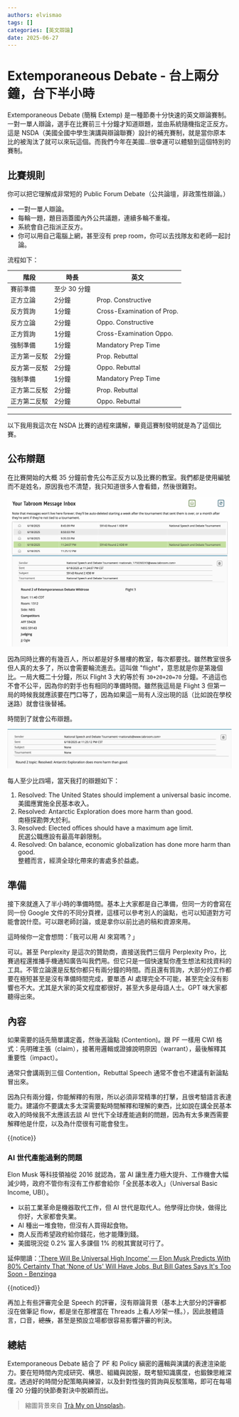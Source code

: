 ```yaml
---
authors: elvismao
tags: []
categories: [英文辯論]
date: 2025-06-27
---
```


# Extemporaneous Debate - 台上兩分鐘，台下半小時

Extemporaneous Debate (簡稱 Extemp) 是一種節奏十分快速的英文辯論賽制。一對一單人辯論，選手在比賽前三十分鐘才知道辯題，並由系統隨機指定正反方。這是 NSDA（美國全國中學生演講與辯論聯賽）設計的補充賽制，就是當你原本比的被淘汰了就可以來玩這個。而我們今年在美國...很幸運可以體驗到這個特別的賽制。

## 比賽規則

你可以把它理解成非常短的 Public Forum Debate（公共論壇，非政策性辯論。）

- 一對一單人辯論。
- 每輪一題，題目涵蓋國內外公共議題，連續多輪不重複。
- 系統會自己指派正反方。
- 你可以用自己電腦上網，甚至沒有 prep room，你可以去找隊友和老師一起討論。

流程如下：

| 階段         | 時長         | 英文                       |
| ------------ | ------------ | -------------------------- |
| 賽前準備     | 至少 30 分鐘 |
| 正方立論     | 2分鐘        | Prop. Constructive         |
| 反方質詢     | 1分鐘        | Cross-Examination of Prop. |
| 反方立論     | 2分鐘        | Oppo. Constructive         |
| 正方質詢     | 1分鐘        | Cross-Examination Oppo.    |
| 強制準備     | 1分鐘        | Mandatory Prep Time        |
| 正方第一反駁 | 2分鐘        | Prop. Rebuttal             |
| 反方第一反駁 | 2分鐘        | Oppo. Rebuttal             |
| 強制準備     | 1分鐘        | Mandatory Prep Time        |
| 正方第二反駁 | 2分鐘        | Prop. Rebuttal             |
| 正方第二反駁 | 2分鐘        | Oppo. Rebuttal             |

---

以下我用我這次在 NSDA 比賽的過程來講解，畢竟這賽制發明就是為了這個比賽。

## 公布辯題

在比賽開始的大概 35 分鐘前會先公布正反方以及比賽的教室。我們都是使用編號而不是姓名，原因我也不清楚，我只知道很多人會看錯，然後很難對。

![Extemp 公布分組](room.webp)

因為同時比賽的有幾百人，所以都是好多層樓的教室，每次都要找。雖然教室很多但人真的太多了，所以會需要輪流進去。這叫做 "flight"，意思就是你是第幾個比。一局大概二十分鐘，所以 Flight 3 大約等於有 `30+20+20=70` 分鐘。不過這也不會不公平，因為你的對手也有相同的準備時間。雖然我這局是 Flight 3 但第一局的時候我就應該要在門口等了，因為如果這一局有人沒出現的話（比如說在學校迷路）就會往後替補。

時間到了就會公布辯題。

![Extemp 公布辯題](resolve.webp)

每人至少比四場，當天我打的辯題如下：

1. Resolved: The United States should implement a universal basic income.  
   美國應實施全民基本收入。
2. Resolved: Antarctic Exploration does more harm than good.  
   南極探勘弊大於利。
3. Resolved: Elected offices should have a maximum age limit.  
   民選公職應設有最高年齡限制。
4. Resolved: On balance, economic globalization has done more harm than good.  
   整體而言，經濟全球化帶來的害處多於益處。

## 準備

接下來就進入了半小時的準備時間。基本上大家都是自己準備，但同一方的會寫在同一份 Google 文件的不同分頁裡，這樣可以參考別人的論點，也可以知道對方可能會說什麼。可以跟老師討論，或是拿你以前比過的稿和資源來用。

這時候你一定會想問：「我可以用 AI 來寫嗎？」

可以。甚至 Perplexity 是這次的贊助商，直接送我們三個月 Perplexity Pro，比賽過程還推播手機通知廣告叫我們用。但它只是一個快速幫你產生想法和找資料的工具。不管立論還是反駁你都只有兩分鐘的時間。而且還有質詢，大部分的工作都要在極短甚至是沒有準備時間完成，要單憑 AI 處理完全不可能，甚至完全沒有影響也不大。尤其是大家的英文程度都很好，甚至大多是母語人士。GPT 味大家都聽得出來。

## 內容

如果需要的話先簡單講定義，然後丟論點 (Contention)。跟 PF 一樣用 CWI 格式：先明確主張（claim），接著用邏輯或證據說明原因（warrant），最後解釋其重要性（impact）。

通常只會講兩到三個 Contention，Rebuttal Speech 通常不會也不建議有新論點冒出來。

因為只有兩分鐘，你能解釋的有限，所以必須非常精準的打擊，且很考驗語言表達能力。建議你不要講太多太深需要點時間解釋和理解的東西，比如說在講全民基本收入的時候我不太應該去談 AI 世代下全球產能過剩的問題，因為有太多東西需要解釋他是什麼，以及為什麼很有可能會發生。

{{notice}}

### AI 世代產能過剩的問題

Elon Musk 等科技領袖從 2016 就認為，當 AI 讓生產力極大提升、工作機會大幅減少時，政府不管你有沒有工作都會給你「全民基本收入」（Universal Basic Income, UBI）。

- 以前工業革命是機器取代工作，但 AI 世代是取代人。他學得比你快，做得比你好，大家都會失業。
- AI 種出一堆食物，但沒有人買得起食物。
- 商人反而希望政府給你錢花，他才能賺到錢。
- 美國現況從 0.2% 富人多課個 1% 的稅其實就可行了。

延伸閱讀：['There Will Be Universal High Income' — Elon Musk Predicts With 80% Certainty That 'None of Us' Will Have Jobs, But Bill Gates Says It's Too Soon - Benzinga](https://finance.yahoo.com/news/universal-high-income-elon-musk-160056830.html)

{{noticed}}

再加上有些評審完全是 Speech 的評審，沒有辯論背景（基本上大部分的評審都沒在做筆記 flow，都是坐在那裡當在 Threads 上看人吵架一樣。），因此肢體語言，口音，~~總族~~，甚至是預設立場都很容易影響評審的判決。

## 總結

Extemporaneous Debate 結合了 PF 和 Policy 縝密的邏輯與演講的表達渲染能力。要在短時間內完成研究、構思、組織與說服，既考驗知識廣度，也鍛鍊思維深度。透過好的時間分配策略與練習，以及針對性強的質詢與反駁策略，即可在每場僅 20 分鐘的快節奏對決中脫穎而出。

> 縮圖背景來自 [Trà My on Unsplash](https://unsplash.com/photos/white-cat-lying-on-macbook-pro-BjL7XCugMNY?utm_content=creditCopyText&utm_medium=referral&utm_source=unsplash)。
      